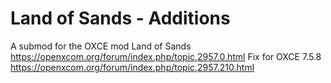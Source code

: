 # Land of Sands - Additions

A submod for the OXCE mod Land of Sands
https://openxcom.org/forum/index.php/topic,2957.0.html
Fix for OXCE 7.5.8
https://openxcom.org/forum/index.php/topic,2957.210.html

